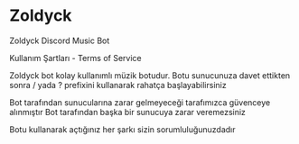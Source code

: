 # Zoldyck
Zoldyck Discord Music Bot

Kullanım Şartları - Terms of Service

Zoldyck bot kolay kullanımlı müzik botudur.
Botu sunucunuza davet ettikten sonra / yada ? prefixini kullanarak rahatça başlayabilirsiniz

Bot tarafından sunucularına zarar gelmeyeceği tarafımızca güvenceye alınmıştır
Bot tarafından başka bir sunucuya zarar veremezsiniz

Botu kullanarak açtığınız her şarkı sizin sorumluluğunuzdadır

